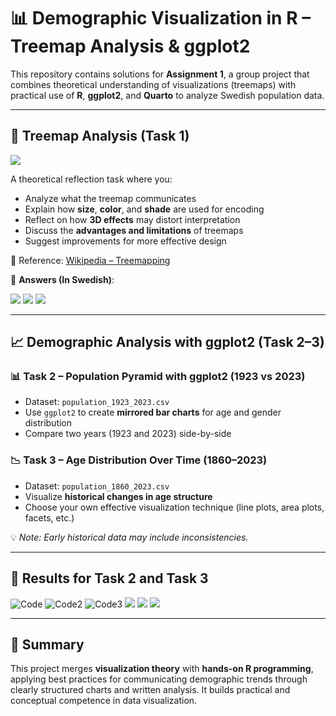 # 📊 Demographic Visualization in R – Treemap Analysis & ggplot2

This repository contains solutions for **Assignment 1**, a group project that combines theoretical understanding of visualizations (treemaps) with practical use of **R**, **ggplot2**, and **Quarto** to analyze Swedish population data.

---

## 🧠 Treemap Analysis (Task 1)

![](https://i.imgur.com/ZudzhTr.png)

A theoretical reflection task where you:

- Analyze what the treemap communicates
- Explain how **size**, **color**, and **shade** are used for encoding
- Reflect on how **3D effects** may distort interpretation
- Discuss the **advantages and limitations** of treemaps
- Suggest improvements for more effective design

📎 Reference: [Wikipedia – Treemapping](https://en.wikipedia.org/wiki/Treemapping)

📝 **Answers (In Swedish)**:

![](https://i.imgur.com/SdJCpeo.png)
![](https://i.imgur.com/mHNxM1f.png)
![](https://i.imgur.com/OjVYlPX.png)

---

## 📈 Demographic Analysis with ggplot2 (Task 2–3)

### 📊 Task 2 – Population Pyramid with ggplot2 (1923 vs 2023)

- Dataset: `population_1923_2023.csv`
- Use `ggplot2` to create **mirrored bar charts** for age and gender distribution
- Compare two years (1923 and 2023) side-by-side

### 📉 Task 3 – Age Distribution Over Time (1860–2023)

- Dataset: `population_1860_2023.csv`
- Visualize **historical changes in age structure**
- Choose your own effective visualization technique (line plots, area plots, facets, etc.)

💡 *Note: Early historical data may include inconsistencies.*

---

## 📝 Results for Task 2 and Task 3

![Code](https://i.imgur.com/0Z93yda.png)
![Code2](https://i.imgur.com/kdGEpXV.png)
![Code3](https://i.imgur.com/E3OUzor.png)
![](https://i.imgur.com/BO08K6w.png)
![](https://i.imgur.com/X0f9jOv.png)
![](https://i.imgur.com/9X3kv0K.png)


---

## 💬 Summary

This project merges **visualization theory** with **hands-on R programming**, applying best practices for communicating demographic trends through clearly structured charts and written analysis. It builds practical and conceptual competence in data visualization.
